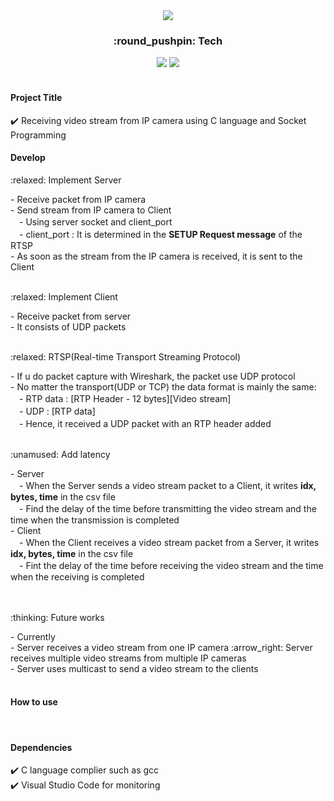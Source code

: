 <!-- Header Start -->
<div align="center">
  <img src="https://capsule-render.vercel.app/api?type=waving&color=0:F75E5E,100:B90101&height=200&fontColor=FFFFFF&section=header&text=Develop&fontSize=80" />
  <div align="center"> 
    <h3>:round_pushpin: Tech</h3>
    <img src="https://img.shields.io/badge/C-A8B9CC?style=flat&logo=C&logoColor=white"/>
    <img src="https://img.shields.io/badge/Visual Studio Code-007ACC?style=flat&logo=Visual Studio Code&logoColor=white"/>
  </div>
</div>
<br />

<!-- Header End -->

<!-- Content Start -->
<h4>Project Title</h4>
✔️ Receiving video stream from IP camera using C language and Socket Programming

<br/>

<h4>Develop</h4>
<p>:relaxed: Implement Server</p>
- Receive packet from IP camera <br/>
- Send stream from IP camera to Client <br/>
　- Using server socket and client_port <br/>
　- client_port : It is determined in the <b>SETUP Request message</b> of the RTSP <br/>
- As soon as the stream from the IP camera is received, it is sent to the Client <br/> <br/>
 
 
<p>:relaxed: Implement Client</p>
- Receive packet from server <br/>
- It consists of UDP packets <br/> <br/>

<p>:relaxed: RTSP(Real-time Transport Streaming Protocol)</p>
- If u do packet capture with Wireshark, the packet use UDP protocol <br/>
- No matter the transport(UDP or TCP) the data format is mainly the same: <br/>
　- RTP data : [RTP Header - 12 bytes][Video stream] <br/>
　- UDP : [RTP data] <br/>
　- Hence, it received a UDP packet with an RTP header added <br/> <br/>

 
<p>:unamused: Add latency</p>
- Server <br/>
　- When the Server sends a video stream packet to a Client, it writes <b>idx, bytes, time</b> in the csv file <br/>
　- Find the delay of the time before transmitting the video stream and the time when the transmission is completed <br/>
- Client <br/>
　- When the Client receives a video stream packet from a Server, it writes <b>idx, bytes, time</b> in the csv file<br/>
　- Fint the delay of the time before receiving the video stream and the time when the receiving is completed<br/> <br/> <br/>
 
<p>:thinking: Future works</p>
- Currently <br/>
- Server receives a video stream from one IP camera :arrow_right: Server receives multiple video streams from multiple IP cameras <br/> 
- Server uses multicast to send a video stream to the clients </br>


<br/>

<h4>How to use</h4>

<br/>

<h4>Dependencies</h4>
✔️ C language complier such as gcc <br/>
✔️ Visual Studio Code for monitoring

<br/>

<!-- Content End -->


